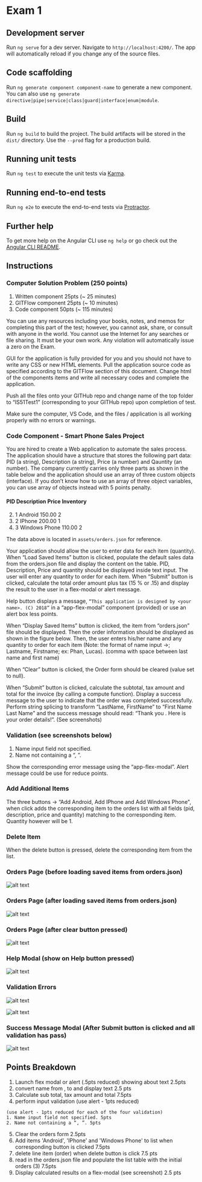 # Exam 1


## Development server

Run `ng serve` for a dev server. Navigate to `http://localhost:4200/`. The app will automatically reload if you change any of the source files.

## Code scaffolding

Run `ng generate component component-name` to generate a new component. You can also use `ng generate directive|pipe|service|class|guard|interface|enum|module`.

## Build

Run `ng build` to build the project. The build artifacts will be stored in the `dist/` directory. Use the `--prod` flag for a production build.

## Running unit tests

Run `ng test` to execute the unit tests via [Karma](https://karma-runner.github.io).

## Running end-to-end tests

Run `ng e2e` to execute the end-to-end tests via [Protractor](http://www.protractortest.org/).
## Further help

To get more help on the Angular CLI use `ng help` or go check out the [Angular CLI README](https://github.com/angular/angular-cli/blob/master/README.md).


## Instructions

### Computer Solution Problem (250 points)

1. Written component 25pts (~ 25 minutes)
2. GITFlow component 25pts (~ 10 minutes)
3. Code component 50pts (~ 115 minutes)

You can use any resources including  your books, notes, and memos for completing this part of
the test; however, you cannot ask, share, or consult with anyone in the world. You cannot use
the Internet for any searches or file sharing. It must be your own work. Any violation will
automatically issue a zero on the Exam.

GUI for the application is fully provided for you and you should not have to write any CSS or new HTML elements. Pull the application source code as specified according to the GITFlow section of this document. Change html of the components items and write all necessary codes and complete the application.

Push all the files onto your GITHub repo and change name of the top folder to
“IS51Test1” (corresponding to your GITHub repo) upon completion of test.

Make sure the computer, VS Code, and the files / application is all working properly with no errors or warnings.

### Code Component - Smart Phone Sales Project

You are hired to create a Web application to automate the sales process. The application should have a structure that stores the following part data: PID (a string), Description (a string), Price (a number) and Qauntity (an number). The company currently carries only three parts as shown in the table below and the application should use an array of three custom objects (interface). If you don’t know how to use an array of three object variables, you can use  array of objects instead with 5 points penalty.

#### PID Description Price Inventory
2. 1 Android 150.00 2
3. 2 IPhone 200.00 1
4. 3 Windows Phone 110.00 2

The data above is located in ```assets/orders.json``` for reference. 

Your application should allow the user to enter data for each item (quantity). When “Load Saved Items” button is clicked, populate the default sales data from the orders.json file and display the content on the table. PID, Description, Price and quantity should be displayed inside text input. The user will enter any quantity to order for each item. When “Submit” button is clicked, calculate the total order amount plus tax (15 % or .15) and display the result to the user in a flex-modal or alert message.

Help button displays a message, ```“This application is designed by <your name>. (C) 2018”``` in a “app-flex-modal” component (provided) or use an alert box less points.

When “Display Saved Items” button is clicked, the item from “orders.json” file should be displayed. Then the order information should be displayed as shown in the figure
below. Then, the user enters his/her name and any quantity to order for each item (Note: the format of name input ->; Lastname, Firstname; ex: Phan, Lucas). (comma with space between last name and first name) 

When “Clear” button is clicked, the Order form should be cleared (value set to null). 

When “Submit” button is clicked, calculate the subtotal, tax amount and total for the invoice (by calling a compute function). Display a success message to the user to indicate that the order was completed successfully. Perform string splicing to transform “LastName, FirstName” to “First Name Last Name” and the success message should read: “Thank you <First Name> <Last Name>. Here is your order details!”. (See screenshots)

### Validation (see screenshots below)

1. Name input field not specified.
2. Name not containing a “, ”.

Show the corresponding error message using the “app-flex-modal”. Alert message could be use for reduce points.

### Add Additional Items

The three buttons -> “Add Android, Add IPhone and Add Windows Phone", when click adds the corresponding item to the orders list with all fields (pid, description, price and quantity) matching to the corresponding item. Quantity however will be 1.



### Delete Item

When the delete button is pressed, delete the corresponding item from the list.


### Orders Page (before loading saved items from orders.json)
![alt text](./img/1.png)

### Orders Page (after loading saved items from orders.json)
![alt text](./img/2.png)

### Orders Page (after clear button pressed)
![alt text](./img/3.png)



### Help Modal (show on Help button pressed)
![alt text](./img/4.png)

### Validation Errors

![alt text](./img/5.png)

![alt text](./img/6.png)

### Success Message Modal (After Submit button is clicked and all validation has pass)
![alt text](./img/7.png)

## Points Breakdown

1. Launch flex modal or alert (.5pts reduced) showing about text 2.5pts
2. convert name from <Last Name>, <First Name> to <First Name> <Last Name> and display text 2.5 pts
3. Calculate sub total, tax amount and total 7.5pts
4. perform input validation (use alert - 1pts reduced)
  ```
  (use alert - 1pts reduced for each of the four validation)
1. Name input field not specified. 5pts
2. Name not containing a “, ”. 5pts

  ```
5. Clear the orders form 2.5pts
6. Add items 'Android', 'IPhone' and 'Windows Phone' to list when corresponding button is clicked 7.5pts
7. delete line item (order) when delete button is click 7.5 pts
8. read in the orders.json file and populate the list table with the initial orders (3) 7.5pts
9. Display calculated results on a flex-modal (see screenshot) 2.5 pts
